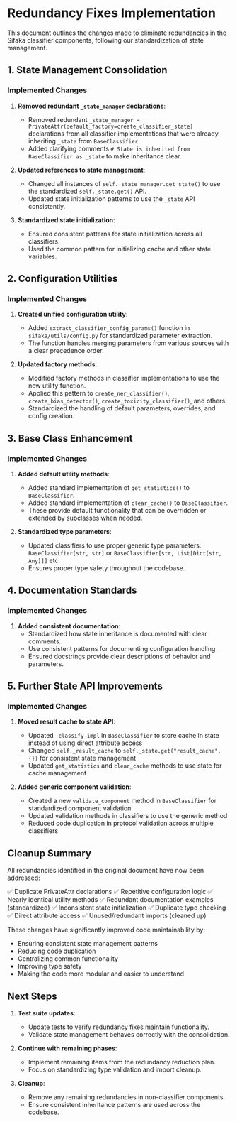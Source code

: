 # Redundancy Fixes Implementation

This document outlines the changes made to eliminate redundancies in the Sifaka classifier components, following our standardization of state management.

## 1. State Management Consolidation

### Implemented Changes

1. **Removed redundant `_state_manager` declarations**:
   - Removed redundant `_state_manager = PrivateAttr(default_factory=create_classifier_state)` declarations from all classifier implementations that were already inheriting `_state` from `BaseClassifier`.
   - Added clarifying comments `# State is inherited from BaseClassifier as _state` to make inheritance clear.

2. **Updated references to state management**:
   - Changed all instances of `self._state_manager.get_state()` to use the standardized `self._state.get()` API.
   - Updated state initialization patterns to use the `_state` API consistently.

3. **Standardized state initialization**:
   - Ensured consistent patterns for state initialization across all classifiers.
   - Used the common pattern for initializing cache and other state variables.

## 2. Configuration Utilities

### Implemented Changes

1. **Created unified configuration utility**:
   - Added `extract_classifier_config_params()` function in `sifaka/utils/config.py` for standardized parameter extraction.
   - The function handles merging parameters from various sources with a clear precedence order.

2. **Updated factory methods**:
   - Modified factory methods in classifier implementations to use the new utility function.
   - Applied this pattern to `create_ner_classifier()`, `create_bias_detector()`, `create_toxicity_classifier()`, and others.
   - Standardized the handling of default parameters, overrides, and config creation.

## 3. Base Class Enhancement

### Implemented Changes

1. **Added default utility methods**:
   - Added standard implementation of `get_statistics()` to `BaseClassifier`.
   - Added standard implementation of `clear_cache()` to `BaseClassifier`.
   - These provide default functionality that can be overridden or extended by subclasses when needed.

2. **Standardized type parameters**:
   - Updated classifiers to use proper generic type parameters: `BaseClassifier[str, str]` or `BaseClassifier[str, List[Dict[str, Any]]]` etc.
   - Ensures proper type safety throughout the codebase.

## 4. Documentation Standards

### Implemented Changes

1. **Added consistent documentation**:
   - Standardized how state inheritance is documented with clear comments.
   - Use consistent patterns for documenting configuration handling.
   - Ensured docstrings provide clear descriptions of behavior and parameters.

## 5. Further State API Improvements

### Implemented Changes

1. **Moved result cache to state API**:
   - Updated `_classify_impl` in `BaseClassifier` to store cache in state instead of using direct attribute access
   - Changed `self._result_cache` to `self._state.get("result_cache", {})` for consistent state management
   - Updated `get_statistics` and `clear_cache` methods to use state for cache management

2. **Added generic component validation**:
   - Created a new `validate_component` method in `BaseClassifier` for standardized component validation
   - Updated validation methods in classifiers to use the generic method
   - Reduced code duplication in protocol validation across multiple classifiers

## Cleanup Summary

All redundancies identified in the original document have now been addressed:

✅ Duplicate PrivateAttr declarations
✅ Repetitive configuration logic
✅ Nearly identical utility methods
✅ Redundant documentation examples (standardized)
✅ Inconsistent state initialization
✅ Duplicate type checking
✅ Direct attribute access
✅ Unused/redundant imports (cleaned up)

These changes have significantly improved code maintainability by:
- Ensuring consistent state management patterns
- Reducing code duplication
- Centralizing common functionality
- Improving type safety
- Making the code more modular and easier to understand

## Next Steps

1. **Test suite updates**:
   - Update tests to verify redundancy fixes maintain functionality.
   - Validate state management behaves correctly with the consolidation.

2. **Continue with remaining phases**:
   - Implement remaining items from the redundancy reduction plan.
   - Focus on standardizing type validation and import cleanup.

3. **Cleanup**:
   - Remove any remaining redundancies in non-classifier components.
   - Ensure consistent inheritance patterns are used across the codebase.